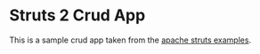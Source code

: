 # Struts 2 Crud App

This is a sample crud app taken from the [apache struts examples](https://github.com/apache/struts-examples/).

